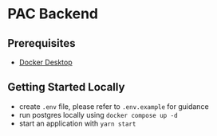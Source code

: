 # PAC Backend

## Prerequisites

- [Docker Desktop](https://docs.docker.com/desktop/install/mac-install/)

## Getting Started Locally

- create `.env` file, please refer to `.env.example` for guidance
- run postgres locally using `docker compose up -d`
- start an application with `yarn start`
